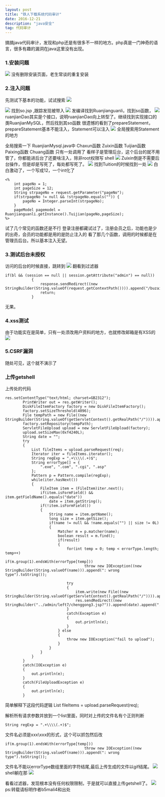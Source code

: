 ```yaml
---
layout: post
title: "铁人下载系统代码审计"
date: 2016-12-21
description: "java安全"
tag: 代码审计 
---
```


搞搞java代码审计，发现和php还是有很多不一样的地方。php真是一门神奇的语言，很多有趣的漏洞在java这里没有出现。

### 1.安装问题

![](http://ohsqlm7gj.bkt.clouddn.com/16-12-21/5575903-file_1482315986210_2734.png)
没有删除安装页面，老生常谈的重复安装
### 2.注入问题
先测试下基本的功能，试试搜索
![](http://ohsqlm7gj.bkt.clouddn.com/16-12-21/71117441-file_1482316376194_d594.png)

![](http://ohsqlm7gj.bkt.clouddn.com/16-12-21/59745214-file_1482316471583_5299.png)
找到so.jsp ,跟踪发现被带入
![](http://ohsqlm7gj.bkt.clouddn.com/16-12-21/27863671-file_1482316560016_da48.png)
发编译找到Ruanjianguanli，找到so函数，
![](http://ohsqlm7gj.bkt.clouddn.com/16-12-21/32393347-file_1482316583707_6be8.png)
ruanjianDao其实是个接口，说明ruanjianDao向上转型了。继续找到实现接口的类RuanjianMySQL，然后找到其so函数
很遗憾的看到了prepareStatement，prepareStatement基本不能注入，Statement可以注入
![](http://ohsqlm7gj.bkt.clouddn.com/16-12-21/22227619-file_1482316621823_11c1a.png)
全局搜索用Statement的地方

全局搜索一下
RuanjianMysql.java中
Chaxun函数
Zuixin函数
Tuijian函数
Paixing函数
Chuang函数
只有一处调用了
看样子是管理后台，这个后台的就不用管了，你都能进后台了还要啥注入，除非root权限写 shell
![](http://ohsqlm7gj.bkt.clouddn.com/16-12-21/9609826-file_1482316743670_fb3d.png)
Zuixin倒是不需要后台操作，但是却是写死了，每处都写死了。
![](http://ohsqlm7gj.bkt.clouddn.com/16-12-21/40085320-file_1482316767324_e7f6.png)
找到Tuition的时候找到一处
![](http://ohsqlm7gj.bkt.clouddn.com/16-12-21/98784891-file_1482316791727_3fcd.png)
白白激动了，一个写成12，一个int化了
```
<%
    int pageNo = 1;
    int pageSize = 12;
    String strpageNo = request.getParameter("pageNo");
    if(strpageNo != null && !strpageNo.equals("")) {
        pageNo = Integer.parseInt(strpageNo);
    }
    pageModel pagemodel = Ruanjianguanli.getInstance().Tuijian(pageNo,pageSize);
%>
```

试了几个常见的函数还是不行
登录注册都藏试过了，注册会员之后，功能也是少的出奇，会员的功能都是用的是防止注入的
看了那几个函数，调用的时候都是在管理员后台。所以基本注入无望。

### 3.测试后台未授权
访问的后台的时候直接，跳转到
![](http://ohsqlm7gj.bkt.clouddn.com/16-12-21/49060729-file_1482316912494_6775.png)
翻看到过滤器
```
if(bl && (session == null || session.getAttribute("admin") == null))
            {
                response.sendRedirect((new StringBuilder(String.valueOf(request.getContextPath()))).append("/buzai.htm").toString());
                return;
            }
```
无果。
### 4.xss测试
由于功能实在是简单，只有一处须改用户资料的地方，也就修改邮箱是有XSS的
![](http://ohsqlm7gj.bkt.clouddn.com/16-12-21/25020621-file_1482316977767_6676.png)

### 5.CSRF漏洞
随处可见，这个就不演示了

### 上传getshell

上传处的代码
```
res.setContentType("text/html; charset=GB2312");
        PrintWriter out = res.getWriter();
        DiskFileItemFactory factory = new DiskFileItemFactory();
        factory.setSizeThreshold(4096);
        File tempPath = new File((new StringBuilder(String.valueOf(getServletContext().getRealPath("/")))).append("temp/").toString());
        factory.setRepository(tempPath);
        ServletFileUpload upload = new ServletFileUpload(factory);
        upload.setSizeMax(0xf4240L);
        String date = "";
        try
        {
            List fileItems = upload.parseRequest(req);
            Iterator iter = fileItems.iterator();
            String regExp = ".+\\\\(.+)$";
            String errorType[] = {
                ".exe", ".com", ".cgi", ".asp"
            };
            Pattern p = Pattern.compile(regExp);
            while(iter.hasNext())
            {
                FileItem item = (FileItem)iter.next();
                if(item.isFormField() && item.getFieldName().equals("date"))
                    date = item.getString();
                if(!item.isFormField())
                {
                    String name = item.getName();
                    long size = item.getSize();
                    if(name != null && !name.equals("") || size != 0L)
                    {
                        Matcher m = p.matcher(name);
                        boolean result = m.find();
                        if(result)
                        {
                            for(int temp = 0; temp < errorType.length; temp++)
                                if(m.group(1).endsWith(errorType[temp]))
                                    throw new IOException((new StringBuilder(String.valueOf(name))).append(": wrong type").toString());

                            try
                            {
                                item.write(new File((new StringBuilder(String.valueOf(getServletContext().getRealPath("/")))).append("images/youqing/").append(date).append(".gif").toString()));
                                res.sendRedirect((new StringBuilder("../admin/left7/chenggong3.jsp?")).append(date).append(".gif").toString());
                            }
                            catch(Exception e)
                            {
                                out.println(e);
                            }
                        } else
                        {
                            throw new IOException("fail to upload");
                        }
                    }
                }
            }
        }
        catch(IOException e)
        {
            out.println(e);
        }
        catch(FileUploadException e)
        {
            out.println(e);
        }
 ```
 
 简单解释下这段代码逻辑
 List fileItems = upload.parseRequest(req);

解析所有请求参数并放到一个list里面，同时对上传的文件名有个正则判断
```
String regExp = ".+\\\\(.+)$";
```
文件名必须是xxx\\xxx的形式，这个可以抓包然后改
```
if(m.group(1).endsWith(errorType[temp]))
                                    throw new IOException((new StringBuilder(String.valueOf(name))).append(": wrong type").toString());
```
文件名不能以errorType数组里面的字符结尾,最后上传生成的文件以gif结尾。
![](http://ohsqlm7gj.bkt.clouddn.com/16-12-21/79891173-file_1482320132003_13512.png)
shell躺在那
![](http://ohsqlm7gj.bkt.clouddn.com/16-12-21/26502736-file_1482320169923_2e5b.png)

看看过滤器，发现根本没有任何权限限制，于是就可以直接上传getshell了。
![](http://ohsqlm7gj.bkt.clouddn.com/16-12-21/33316995-file_1482320336289_d0e4.png)
ps:转载请标明作者b5mali4和出处










      
